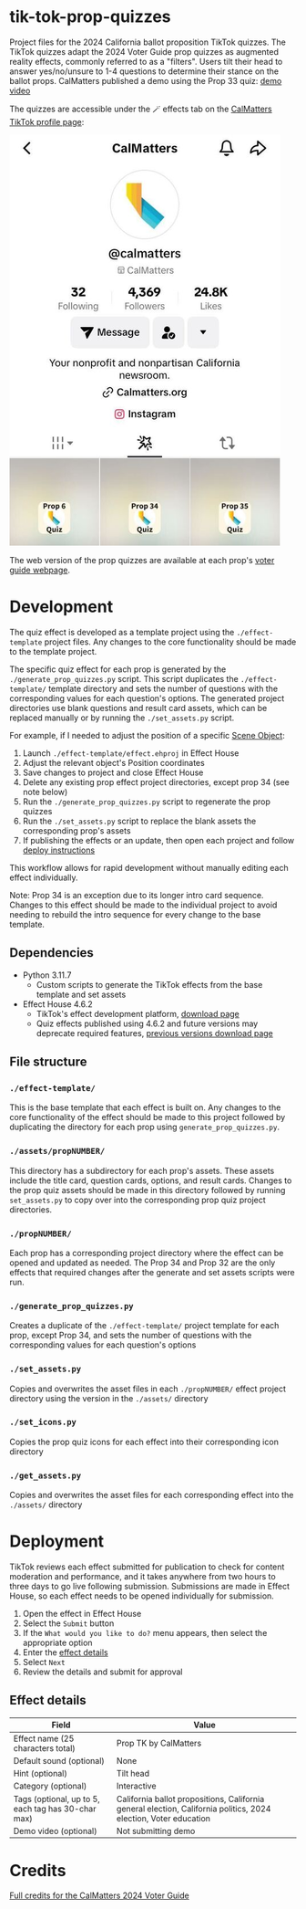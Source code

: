 # tik-tok-prop-quizzes

Project files for the 2024 California ballot proposition TikTok quizzes. The TikTok quizzes adapt the 2024 Voter Guide prop quizzes as augmented reality effects, commonly referred to as a "filters". Users tilt their head to answer yes/no/unsure to 1-4 questions to determine their stance on the ballot props. CalMatters published a demo using the Prop 33 quiz: [demo video](https://www.tiktok.com/@calmatters/video/7429809720568925483)

The quizzes are accessible under the :magic_wand: effects tab on the [CalMatters TikTok profile page](https://www.tiktok.com/@calmatters):

![CalMatters TikTok profile page](tiktok-profile-page.png)

The web version of the prop quizzes are available at each prop's [voter guide webpage](https://calmatters.org/california-voter-guide-2024/propositions/).

# Development

The quiz effect is developed as a template project using the `./effect-template` project files. Any changes to the core functionality should be made to the template project.

The specific quiz effect for each prop is generated by the `./generate_prop_quizzes.py` script. This script duplicates the `./effect-template/` template directory and sets the number of questions with the corresponding values for each question's options. The generated project directories use blank questions and result card assets, which can be replaced manually or by running the `./set_assets.py` script.

For example, if I needed to adjust the position of a specific [Scene Object](https://effecthouse.tiktok.com/learn/guides/technical-guides/objects/scene/scene-object):

1. Launch `./effect-template/effect.ehproj` in Effect House
2. Adjust the relevant object's Position coordinates
3. Save changes to project and close Effect House
4. Delete any existing prop effect project directories, except prop 34 (see note below)
5. Run the `./generate_prop_quizzes.py` script to regenerate the prop quizzes
6. Run the `./set_assets.py` script to replace the blank assets the corresponding prop's assets
7. If publishing the effects or an update, then open each project and follow [deploy instructions](#deployment)

This workflow allows for rapid development without manually editing each effect individually. 

Note: Prop 34 is an exception due to its longer intro card sequence. Changes to this effect should be made to the individual project to avoid needing to rebuild the intro sequence for every change to the base template. 

## Dependencies

- Python 3.11.7
    - Custom scripts to generate the TikTok effects from the base template and set assets
- Effect House 4.6.2
    - TikTok's effect development platform, [download page](https://effecthouse.tiktok.com/download)
    - Quiz effects published using 4.6.2 and future versions may deprecate required features, [previous versions download page](https://effecthouse.tiktok.com/download/previous-versions/)

## File structure

### `./effect-template/`
This is the base template that each effect is built on. Any changes to the core functionality of the effect should be made to this project followed by duplicating the directory for each prop using `generate_prop_quizzes.py`.

### `./assets/propNUMBER/`
This directory has a subdirectory for each prop's assets. These assets include the title card, question cards, options, and result cards. Changes to the prop quiz assets should be made in this directory followed by running `set_assets.py` to copy over into the corresponding prop quiz project directories.

### `./propNUMBER/`
Each prop has a corresponding project directory where the effect can be opened and updated as needed. The Prop 34 and Prop 32 are the only effects that required changes after the generate and set assets scripts were run.

### `./generate_prop_quizzes.py`
Creates a duplicate of the `./effect-template/` project template for each prop, except Prop 34, and sets the number of questions with the corresponding values for each question's options

### `./set_assets.py`
Copies and overwrites the asset files in each `./propNUMBER/` effect project directory using the version in the `./assets/` directory

### `./set_icons.py`
Copies the prop quiz icons for each effect into their corresponding icon directory

### `./get_assets.py`
Copies and overwrites the asset files for each corresponding effect into the `./assets/` directory

# Deployment

TikTok reviews each effect submitted for publication to check for content moderation and performance, and it takes anywhere from two hours to three days to go live following submission. Submissions are made in Effect House, so each effect needs to be opened individually for submission.

1. Open the effect in Effect House
2. Select the `Submit` button
3. If the `What would you like to do?` menu appears, then select the appropriate option
4. Enter the [effect details](#effect-details)
5. Select `Next`
6. Review the details and submit for approval

## Effect details
| Field                                              | Value                                                                                                            |
| -------------------------------------------------- | ---------------------------------------------------------------------------------------------------------------- |
| Effect name (25 characters total)                  | Prop TK by CalMatters                                                                                            |
| Default sound (optional)                           | None                                                                                                             |
| Hint (optional)                                    | Tilt head                                                                                                        |
| Category (optional)                                | Interactive                                                                                                      |
| Tags (optional, up to 5, each tag has 30-char max) | California ballot propositions, California general election, California politics, 2024 election, Voter education |
| Demo video (optional)                              | Not submitting demo                                                                                              |

# Credits

[Full credits for the CalMatters 2024 Voter Guide](https://calmatters.org/california-voter-guide-2024/#h-credits)
